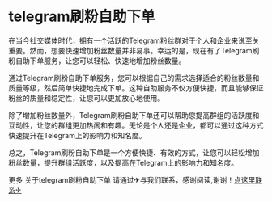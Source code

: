 # telegram刷粉自助下单

在当今社交媒体时代，拥有一个活跃的Telegram粉丝群对于个人和企业来说至关重要。然而，想要快速增加粉丝数量并非易事。幸运的是，现在有了Telegram刷粉自助下单服务，让您可以轻松、快速地增加粉丝数量。

通过Telegram刷粉自助下单服务，您可以根据自己的需求选择适合的粉丝数量和质量等级，然后简单快捷地完成下单。这种自助服务不仅方便快捷，而且能够保证粉丝的质量和稳定性，让您可以更加放心地使用。

除了增加粉丝数量外，Telegram刷粉自助下单还可以帮助您提高群组的活跃度和互动性，让您的群组更加热闹和有趣。无论是个人还是企业，都可以通过这种方式快速提升在Telegram上的影响力和知名度。

总之，Telegram刷粉自助下单是一个方便快捷、有效的方式，让您可以轻松增加粉丝数量，提升群组活跃度，以及提高在Telegram上的影响力和知名度。

更多 关于telegram刷粉自助下单 请通过✈与我们联系，感谢阅读,谢谢！[点这里联系✈](https://www.k02.cc)